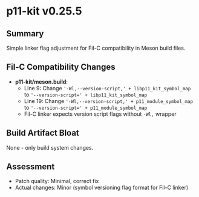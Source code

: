 # p11-kit v0.25.5

## Summary
Simple linker flag adjustment for Fil-C compatibility in Meson build files.

## Fil-C Compatibility Changes
- **p11-kit/meson.build**: 
  - Line 9: Change `'-Wl,--version-script,' + libp11_kit_symbol_map` to `'--version-script=' + libp11_kit_symbol_map`
  - Line 19: Change `'-Wl,--version-script,' + p11_module_symbol_map` to `'--version-script=' + p11_module_symbol_map`
  - Fil-C linker expects version script flags without `-Wl,` wrapper

## Build Artifact Bloat
None - only build system changes.

## Assessment
- Patch quality: Minimal, correct fix
- Actual changes: Minor (symbol versioning flag format for Fil-C linker)
